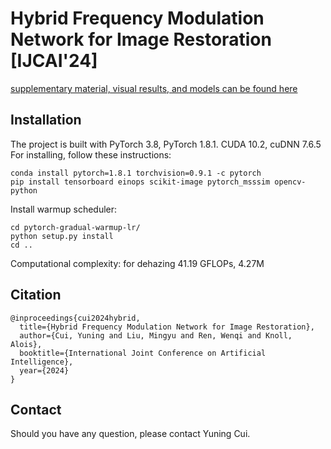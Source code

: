 # Hybrid Frequency Modulation Network for Image Restoration [IJCAI'24]

[supplementary material, visual results, and models can be found here](https://drive.google.com/drive/folders/1HsYsu5MVBba8Tu_4JXfXt_inEiX2AgEM?usp=sharing)

## Installation
The project is built with PyTorch 3.8, PyTorch 1.8.1. CUDA 10.2, cuDNN 7.6.5
For installing, follow these instructions:
~~~
conda install pytorch=1.8.1 torchvision=0.9.1 -c pytorch
pip install tensorboard einops scikit-image pytorch_msssim opencv-python
~~~
Install warmup scheduler:
~~~
cd pytorch-gradual-warmup-lr/
python setup.py install
cd ..
~~~

Computational complexity:
for dehazing 41.19 GFLOPs, 4.27M


## Citation
~~~
@inproceedings{cui2024hybrid,
  title={Hybrid Frequency Modulation Network for Image Restoration},
  author={Cui, Yuning and Liu, Mingyu and Ren, Wenqi and Knoll, Alois},
  booktitle={International Joint Conference on Artificial Intelligence},
  year={2024}
}
~~~


## Contact
Should you have any question, please contact Yuning Cui.
